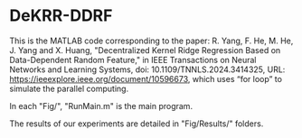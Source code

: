 # DeKRR-DDRF
This is the MATLAB code corresponding to the paper: 
R. Yang, F. He, M. He, J. Yang and X. Huang, "Decentralized Kernel Ridge Regression Based on Data-Dependent Random Feature," in IEEE Transactions on Neural Networks and Learning Systems, doi: 10.1109/TNNLS.2024.3414325, URL: https://ieeexplore.ieee.org/document/10596673, which uses “for loop” to simulate the parallel computing.

In each "Fig/", "RunMain.m" is the main program. 

The results of our experiments are detailed in "Fig/Results/" folders.
